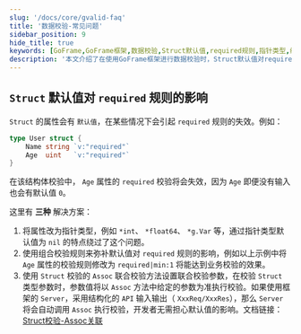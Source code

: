 ```yaml
---
slug: '/docs/core/gvalid-faq'
title: '数据校验-常见问题'
sidebar_position: 9
hide_title: true
keywords: [GoFrame,GoFrame框架,数据校验,Struct默认值,required规则,指针类型,组合校验规则,Assoc联合校验,API输入输出,Server]
description: '本文介绍了在使用GoFrame框架进行数据校验时，Struct默认值对required规则的影响及其解决方案，包括使用指针类型绕过默认值影响、组合校验规则以及Assoc联合校验方法，以确保校验准确性。'
---
```


## `Struct` 默认值对 `required` 规则的影响

`Struct` 的属性会有 `默认值`，在某些情况下会引起 `required` 规则的失效。例如：

```go
type User struct {
    Name string `v:"required"`
    Age  uint   `v:"required"`
}
```

在该结构体校验中， `Age` 属性的 `required` 校验将会失效，因为 `Age` 即便没有输入也会有默认值 `0`。

这里有 **三种** 解决方案：

1. 将属性改为指针类型，例如 `*int`、 `*float64`、 `*g.Var` 等，通过指针类型默认值为 `nil` 的特点绕过了这个问题。
2. 使用组合校验规则来弥补默认值对 `required` 规则的影响，例如以上示例中将 `Age` 属性的校验规则修改为 `required|min:1` 将能达到业务校验的效果。
3. 使用 `Struct` 校验的 `Assoc` 联合校验方法设置联合校验参数，在校验 `Struct` 类型参数时，参数值将以 `Assoc` 方法中给定的参数为准执行校验。如果使用框架的 `Server`，采用结构化的 `API` 输入输出（ `XxxReq/XxxRes`），那么 `Server` 将会自动调用 `Assoc` 执行校验，开发者无需担心默认值的影响。文档链接： [Struct校验-Assoc关联](数据校验-参数类型/数据校验-Struct校验/Struct校验-Assoc关联.md)